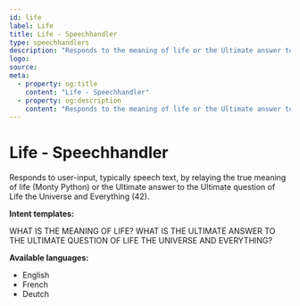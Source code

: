 ```yaml
---
id: life
label: Life
title: Life - Speechhandler
type: speechhandlers
description: "Responds to the meaning of life or the Ultimate answer to the Ultimate question of Life the Universe and Everything."
logo:
source:
meta:
  - property: og:title
    content: "Life - Speechhandler"
  - property: og:description
    content: "Responds to the meaning of life or the Ultimate answer to the Ultimate question of Life the Universe and Everything."
---
```



# Life - Speechhandler <Badge text="Included"/>

Responds to user-input, typically speech text, by relaying the true meaning of life (Monty Python) or the Ultimate answer to the Ultimate question of Life the Universe and Everything (42).

**Intent templates:**

WHAT IS THE MEANING OF LIFE?
WHAT IS THE ULTIMATE ANSWER TO THE ULTIMATE QUESTION OF LIFE THE UNIVERSE AND EVERYTHING?

**Available languages:**

* English
* French
* Deutch

<EditPageLink/>